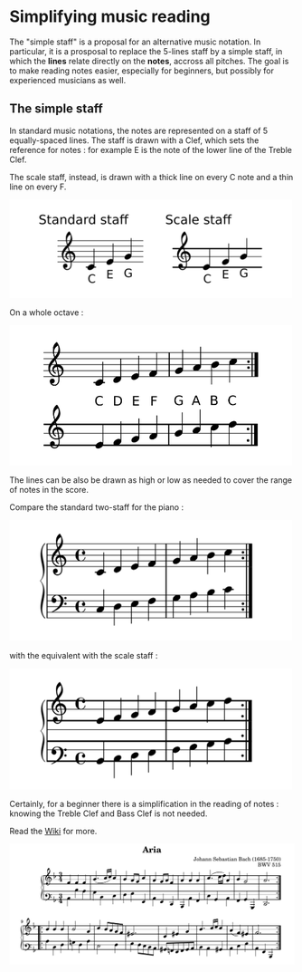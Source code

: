 # Simplifying music reading

The "simple staff" is a proposal for an alternative music notation. In particular, it is a prosposal to replace the 5-lines staff by a simple staff, in which the **lines** relate directly on the **notes**, accross all pitches.
The goal is to make reading notes easier, especially for beginners, but possibly for experienced musicians as well.

The simple staff
---

In standard music notations, the notes are represented on a staff of 5 equally-spaced lines. The staff is drawn with a Clef, which sets the reference for notes : for example E is the note of the lower line of the Treble Clef.

The scale staff, instead, is drawn with a thick line on every C note and a thin line on every F.

<img src="https://github.com/bsciolla/universal-scale-staff/blob/main/inkscape/basicidea.png" alt="drawing" width="500"/>

On a whole octave : 

<img src="https://github.com/bsciolla/universal-scale-staff/blob/main/inkscape/scaleDemo.png" alt="drawing" width="500"/>

The lines can be also be drawn as high or low as needed to cover the range of notes in the score.

Compare the standard two-staff for the piano :

<img src="https://github.com/bsciolla/universal-scale-staff/blob/main/inkscape/twostandardscales.png" alt="drawing" width="500"/>

with the equivalent with the scale staff :

<img src="https://github.com/bsciolla/universal-scale-staff/blob/main/inkscape/twoscales.png" alt="drawing" width="500"/>

Certainly, for a beginner there is a simplification in the reading of notes : knowing the Treble Clef and Bass Clef is not needed.

Read the [Wiki](https://github.com/bsciolla/universal-scale-staff/wiki/Scale-staff---Wiki) for more.


<img src="https://github.com/bsciolla/universal-scale-staff/blob/main/inkscape/BachBWV515.png" alt="drawing" width="600"/>

